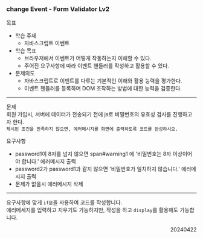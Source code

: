 ### change Event - Form Validator Lv2
목표  
- 학습 주제
  - 자바스크립트 이벤트
- 학습 목표
  - 브라우저에서 이벤트가 어떻게 작동하는지 이해할 수 있다.
  - 주어진 요구사항에 따라 이벤트 핸들러를 작성하고 활용할 수 있다.
- 문제의도
  - 자바스크립트로 이벤트를 다루는 기본적인 이해와 활용 능력을 평가한다.
  - 이벤트 핸들러를 등록하며 DOM 조작하는 방법에 대한 능력을 검증한다.
---
문제  
회원 가입시, 서버에 데이터가 전송되기 전에 js로 비밀번호의 유효성 검사를 진행하고자 한다.  
`제시된 조건을 만족하지 않으면, 에러메시지를 화면에 출력하도록 코드를 완성하시오.`  

요구사항
- password1이 8자를 넘지 않으면 span#warning1 에 '비밀번호는 8자 이상이어야 합니다.' 에러메시지 출력
- password2가 password1과 같지 않으면 '비밀번호가 일치하지 않습니다.' 에러메시지 출력
- 문제가 없을시 에러메시지 삭제
---
요구사항에 맞게 `if문`을 사용하여 코드를 작성합니다.  
에러메세지를 입력하고 지우기도 가능하지만, 작성을 하고 `display`를 활용해도 가능합니다.
<div style="text-align: right">20240422</div>